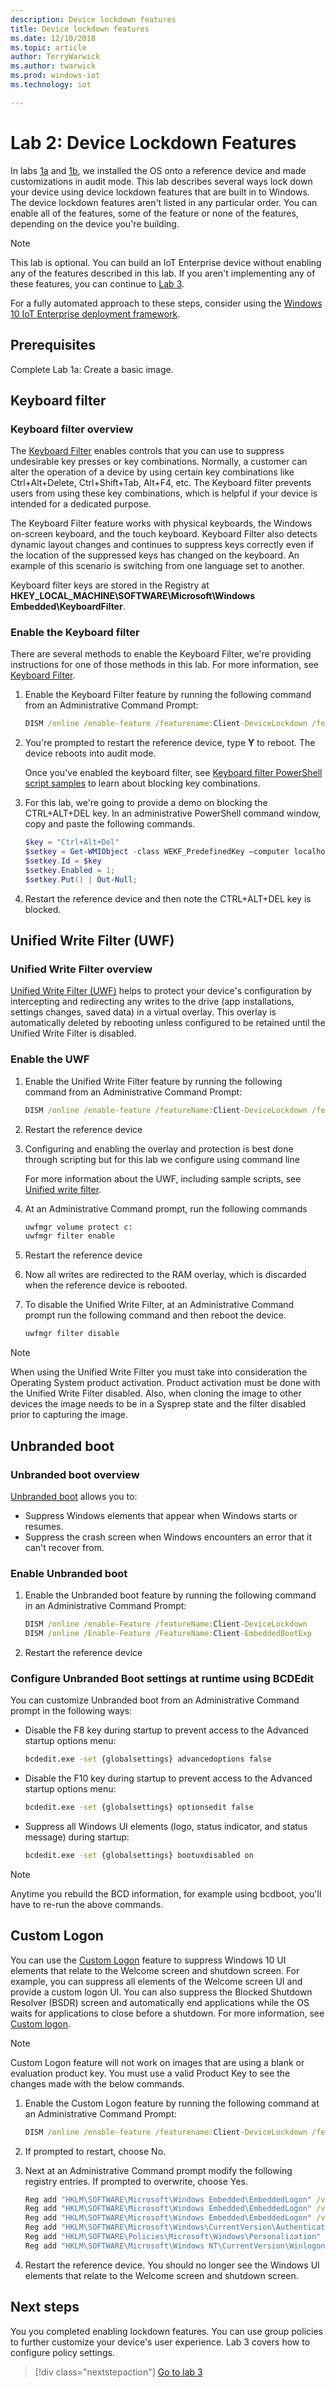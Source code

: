 ```yaml
---
description: Device lockdown features
title: Device lockdown features
ms.date: 12/10/2018
ms.topic: article
author: TerryWarwick
ms.author: twarwick
ms.prod: windows-iot
ms.technology: iot

---
```


# Lab 2: Device Lockdown Features

In labs [1a](iot-ent-create-a-basic-image.md) and [1b](iot-ent-customize-the-reference-device-in-audit-mode.md), we installed the OS onto a reference device and made customizations in audit mode. This lab describes several ways lock down your device using device lockdown features that are built in to Windows. The device lockdown features aren't listed in any particular order. You can enable all of the features, some of the feature or none of the features, depending on the device you're building.

> [!NOTE]
> This lab is optional. You can build an IoT Enterprise device without enabling any of the features described in this lab. If you aren't implementing any of these features, you can continue to [Lab 3](iot-ent-configure-policy-settings.md).

For a fully automated approach to these steps, consider using the [Windows 10 IoT Enterprise deployment framework](https://github.com/ms-iot/windows-iotent-deploy).

## Prerequisites

Complete Lab 1a: Create a basic image.

## Keyboard filter

### Keyboard filter overview

The [Keyboard Filter](/windows-hardware/customize/enterprise/keyboardfilter) enables controls that you can use to suppress undesirable key presses or key combinations. Normally, a customer can alter the operation of a device by using certain key combinations like Ctrl+Alt+Delete, Ctrl+Shift+Tab, Alt+F4, etc. The Keyboard filter prevents users from using these key combinations, which is helpful if your device is intended for a dedicated purpose.

The Keyboard Filter feature works with physical keyboards, the Windows on-screen keyboard, and the touch keyboard. Keyboard Filter also detects dynamic layout changes and continues to suppress keys correctly even if the location of the suppressed keys has changed on the keyboard.  An example of this scenario is switching from one language set to another.

Keyboard filter keys are stored in the Registry at **HKEY_LOCAL_MACHINE\SOFTWARE\Microsoft\Windows Embedded\KeyboardFilter**.

### Enable the Keyboard filter

There are several methods to enable the Keyboard Filter, we're providing instructions for one of those methods in this lab.  For more information, see [Keyboard Filter](/windows-hardware/customize/enterprise/keyboardfilter).

1. Enable the Keyboard Filter feature by running the following command from an Administrative Command Prompt:

   ```cmd
   DISM /online /enable-feature /featurename:Client-DeviceLockdown /featurename:Client-KeyboardFilter 
   ```

1. You're prompted to restart the reference device, type **Y** to reboot. The device reboots into audit mode.

   Once you've enabled the keyboard filter, see [Keyboard filter PowerShell script samples](/windows-hardware/customize/enterprise/keyboardfilter-powershell-script-samples) to learn about blocking key combinations.

1. For this lab, we're going to provide a demo on blocking the CTRL+ALT+DEL key. In an administrative PowerShell command window, copy and paste the following commands.  

    ```PowerShell
    $key = "Ctrl+Alt+Del"
    $setkey = Get-WMIObject -class WEKF_PredefinedKey –computer localhost –namespace  root\standardcimv2\embedded | where {$_.Id -eq "$key"}; 
    $setkey.Id = $key
    $setkey.Enabled = 1;
    $setkey.Put() | Out-Null;
    ```

1. Restart the reference device and then note the CTRL+ALT+DEL key is blocked.

## Unified Write Filter (UWF)

### Unified Write Filter overview

[Unified Write Filter (UWF)](/windows-hardware/customize/enterprise/unified-write-filter) helps to protect your device's configuration by intercepting and redirecting any writes to the drive (app installations, settings changes, saved data) in a virtual overlay.  This overlay is automatically deleted by rebooting unless configured to be retained until the Unified Write Filter is disabled.

### Enable the UWF

1. Enable the Unified Write Filter feature by running the following command from an Administrative Command Prompt:

   ```cmd
   DISM /online /enable-feature /featureName:Client-DeviceLockdown /featureName:Client-UnifiedWriteFilter
   ```

1. Restart the reference device

1. Configuring and enabling the overlay and protection is best done through scripting but for this lab we configure using command line

   For more information about the UWF, including sample scripts, see [Unified write filter](/windows-hardware/customize/enterprise/unified-write-filter).

1. At an Administrative Command prompt, run the following commands

   ```cmd
   uwfmgr volume protect c:
   uwfmgr filter enable
   ```

1. Restart the reference device

1. Now all writes are redirected to the RAM overlay, which is discarded when the reference device is rebooted.

1. To disable the Unified Write Filter, at an Administrative Command prompt run the following command and then reboot the device.

   ```cmd
   uwfmgr filter disable  
   ```

> [!NOTE]
> When using the Unified Write Filter you must take into consideration the Operating System product activation. Product activation must be done with the Unified Write Filter disabled. Also, when cloning the image to other devices the image needs to be in a Sysprep state and the filter disabled prior to capturing the image.

## Unbranded boot

### Unbranded boot overview

[Unbranded boot](/windows-hardware/customize/enterprise/unbranded-boot) allows you to:

- Suppress Windows elements that appear when Windows starts or resumes.
- Suppress the crash screen when Windows encounters an error that it can't recover from.

### Enable Unbranded boot

1. Enable the Unbranded boot feature by running the following command in an Administrative Command Prompt:

    ```cmd
    DISM /online /enable-Feature /featureName:Client-DeviceLockdown  
    DISM /online /Enable-Feature /FeatureName:Client-EmbeddedBootExp 
    ```

1. Restart the reference device

### Configure Unbranded Boot settings at runtime using BCDEdit

You can customize Unbranded boot from an Administrative Command prompt in the following ways:

- Disable the F8 key during startup to prevent access to the Advanced startup options menu:

    ```cmd
    bcdedit.exe -set {globalsettings} advancedoptions false 
    ```

- Disable the F10 key during startup to prevent access to the Advanced startup options menu:

    ```cmd
    bcdedit.exe -set {globalsettings} optionsedit false 
    ```

- Suppress all Windows UI elements (logo, status indicator, and status message) during startup:

    ```cmd
    bcdedit.exe -set {globalsettings} bootuxdisabled on 
    ```

> [!NOTE]
> Anytime you rebuild the BCD information, for example using bcdboot, you'll have to re-run the above commands.

## Custom Logon

You can use the [Custom Logon](/windows-hardware/customize/enterprise/custom-logon) feature to suppress Windows 10 UI elements that relate to the Welcome screen and shutdown screen. For example, you can suppress all elements of the Welcome screen UI and provide a custom logon UI. You can also suppress the Blocked Shutdown Resolver (BSDR) screen and automatically end applications while the OS waits for applications to close before a shutdown.  For more information, see [Custom logon](/windows-hardware/customize/enterprise/custom-logon).

> [!NOTE]
> Custom Logon feature will not work on images that are using a blank or evaluation product key. You must use a valid Product Key to see the changes made with the below commands.

1. Enable the Custom Logon feature by running the following command at an Administrative Command Prompt:

    ```cmd
    DISM /online /enable-feature /featurename:Client-DeviceLockdown /featurename:Client-EmbeddedLogon 
    ```

1. If prompted to restart, choose No.

1. Next at an Administrative Command prompt modify the following registry entries. If prompted to overwrite, choose Yes.

   ```cmd
   Reg add "HKLM\SOFTWARE\Microsoft\Windows Embedded\EmbeddedLogon" /v  BrandingNeutral  /t REG_DWORD /d 1 
   Reg add "HKLM\SOFTWARE\Microsoft\Windows Embedded\EmbeddedLogon" /v  HideAutoLogonUI  /t REG_DWORD /d 1 
   Reg add "HKLM\SOFTWARE\Microsoft\Windows Embedded\EmbeddedLogon" /v  HideFirstLogonAnimation  /t REG_DWORD /d 1 
   Reg add "HKLM\SOFTWARE\Microsoft\Windows\CurrentVersion\Authentication\LogonUI" /v AnimationDisabled /t REG_DWORD /d 1 
   Reg add "HKLM\SOFTWARE\Policies\Microsoft\Windows\Personalization"  /v  NoLockScreen /t REG_DWORD /d 1 
   Reg add "HKLM\SOFTWARE\Microsoft\Windows NT\CurrentVersion\Winlogon" /v  UIVerbosityLevel  /t REG_DWORD /d 1
   ```

1. Restart the reference device. You should no longer see the Windows UI elements that relate to the Welcome screen and shutdown screen.

## Next steps

You you completed enabling lockdown features. You can use group policies to further customize your device's user experience. Lab 3 covers how to configure policy settings.

>[!div class="nextstepaction"]
>[Go to lab 3](iot-ent-configure-policy-settings.md)
